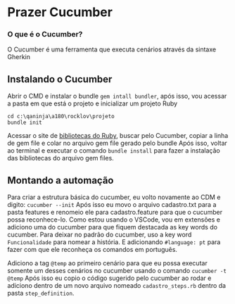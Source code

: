 # Prazer Cucumber
### O que é o Cucumber?
O Cucumber é uma ferramenta que executa cenários através da sintaxe Gherkin

## Instalando o Cucumber
Abrir o CMD e instalar o bundle ```gem intall bundler```, após isso, vou acessar a pasta em que está o projeto e inicializar um projeto Ruby
```
cd c:\qaninja\a180\rocklov\projeto
bundle init
```
Acessar o site de [bibliotecas do Ruby](rubygems.org), buscar pelo Cucumber, copiar a linha de gem file e colar no arquivo gem file gerado pelo bundle
Após isso, voltar ao terminal e executar o comando ```bundle install```
 para fazer a instalação das bibliotecas do arquivo gem files.

## Montando a automação
Para criar a estrutura básica do cucumber, eu volto novamente ao CDM e digito: ```cucumber --init```
Após isso eu movo o arquivo cadastro.txt para a pasta features e renomeio ele para cadastro.feature para que o cucumber possa reconhece-lo.
Como estou usando o VSCode, vou em extensões e adiciono uma do cucumber para que fiquem destacada as key words do cucumber.
Para deixar no padrão do cucumber, uso a key word ```Funcionalidade``` para nomear a história. E adicionando ```#language: pt``` para fazer com que ele reconheça os comandos em português.

Adiciono a tag ```@temp``` ao primeiro cenário para que eu possa executar somente um desses cenários no cucumber usando o comando ```cucumber -t @temp```
Após isso eu copio o código sugerido pelo cucumber ao rodar e adiciono dentro de um novo arquivo nomeado ```cadastro_steps.rb``` dentro da pasta ```step_definition```.
